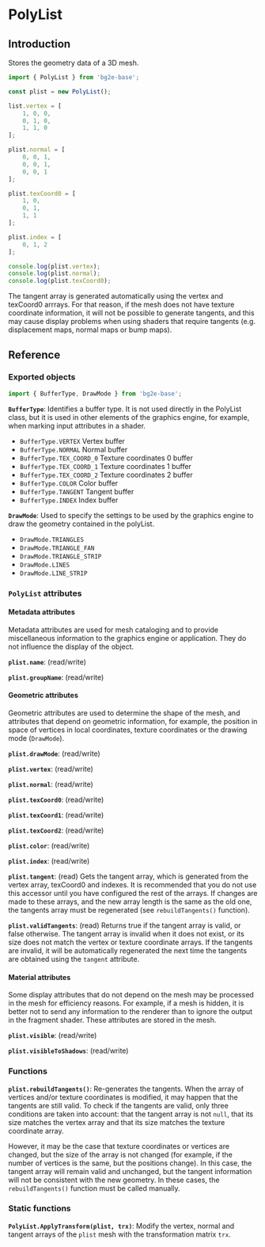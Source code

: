 # PolyList

## Introduction

Stores the geometry data of a 3D mesh.

```js
import { PolyList } from 'bg2e-base';

const plist = new PolyList();

list.vertex = [
    1, 0, 0,
    0, 1, 0,
    1, 1, 0
];

plist.normal = [
    0, 0, 1,
    0, 0, 1,
    0, 0, 1
];

plist.texCoord0 = [
    1, 0,
    0, 1,
    1, 1
];

plist.index = [
    0, 1, 2
];

console.log(plist.vertex);
console.log(plist.normal);
console.log(plist.texCoord0);
```

The tangent array is generated automatically using the vertex and texCoord0 arrrays. For that reason, if the mesh does not have texture coordinate information, it will not be possible to generate tangents, and this may cause display problems when using shaders that require tangents (e.g. displacement maps, normal maps or bump maps).

## Reference

### Exported objects

```js
import { BufferType, DrawMode } from 'bg2e-base';
```

**`BufferType`**: Identifies a buffer type. It is not used directly in the PolyList class, but it is used in other elements of the graphics engine, for example, when marking input attributes in a shader.

- `BufferType.VERTEX` Vertex buffer
- `BufferType.NORMAL` Normal buffer
- `BufferType.TEX_COORD_0` Texture coordinates 0 buffer
- `BufferType.TEX_COORD_1` Texture coordinates 1 buffer
- `BufferType.TEX_COORD_2` Texture coordinates 2 buffer
- `BufferType.COLOR` Color buffer
- `BufferType.TANGENT` Tangent buffer
- `BufferType.INDEX` Index buffer

**`DrawMode`**: Used to specify the settings to be used by the graphics engine to draw the geometry contained in the polyList.

- `DrawMode.TRIANGLES`
- `DrawMode.TRIANGLE_FAN`
- `DrawMode.TRIANGLE_STRIP`
- `DrawMode.LINES`
- `DrawMode.LINE_STRIP`

### `PolyList` attributes

#### Metadata attributes

Metadata attributes are used for mesh cataloging and to provide miscellaneous information to the graphics engine or application. They do not influence the display of the object.

**`plist.name`**: (read/write)

**`plist.groupName`**: (read/write)

#### Geometric attributes

Geometric attributes are used to determine the shape of the mesh, and attributes that depend on geometric information, for example, the position in space of vertices in local coordinates, texture coordinates or the drawing mode (`DrawMode`).

**`plist.drawMode`**: (read/write)

**`plist.vertex`**: (read/write)

**`plist.normal`**: (read/write)

**`plist.texCoord0`**: (read/write)

**`plist.texCoord1`**: (read/write)

**`plist.texCoord2`**: (read/write)

**`plist.color`**: (read/write)

**`plist.index`**: (read/write)

**`plist.tangent`**: (read) Gets the tangent array, which is generated from the vertex array, texCoord0 and indexes. It is recommended that you do not use this accessor until you have configured the rest of the arrays. If changes are made to these arrays, and the new array length is the same as the old one, the tangents array must be regenerated (see `rebuildTangents()` function).

**`plist.validTangents`**: (read) Returns true if the tangent array is valid, or false otherwise. The tangent array is invalid when it does not exist, or its size does not match the vertex or texture coordinate arrays. If the tangents are invalid, it will be automatically regenerated the next time the tangents are obtained using the `tangent` attribute.

#### Material attributes

Some display attributes that do not depend on the mesh may be processed in the mesh for efficiency reasons. For example, if a mesh is hidden, it is better not to send any information to the renderer than to ignore the output in the fragment shader. These attributes are stored in the mesh.

**`plist.visible`**: (read/write)

**`plist.visibleToShadows`**: (read/write)


### Functions

**`plist.rebuildTangents()`**: Re-generates the tangents. When the array of vertices and/or texture coordinates is modified, it may happen that the tangents are still valid. To check if the tangents are valid, only three conditions are taken into account: that the tangent array is not `null`, that its size matches the vertex array and that its size matches the texture coordinate array.

However, it may be the case that texture coordinates or vertices are changed, but the size of the array is not changed (for example, if the number of vertices is the same, but the positions change). In this case, the tangent array will remain valid and unchanged, but the tangent information will not be consistent with the new geometry. In these cases, the `rebuildTangents()` function must be called manually.


### Static functions

**`PolyList.ApplyTransform(plist, trx)`**: Modify the vertex, normal and tangent arrays of the `plist` mesh with the transformation matrix `trx`.


